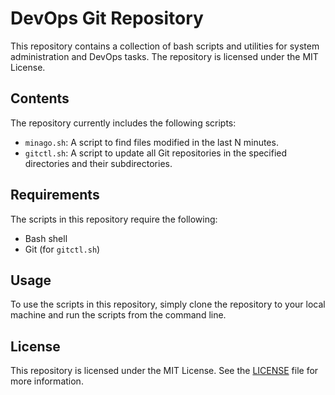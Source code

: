 # DevOps Git Repository

This repository contains a collection of bash scripts and utilities for system administration and DevOps tasks. The repository is licensed under the MIT License.

## Contents

The repository currently includes the following scripts:

- `minago.sh`: A script to find files modified in the last N minutes.
- `gitctl.sh`: A script to update all Git repositories in the specified directories and their subdirectories.

## Requirements

The scripts in this repository require the following:

- Bash shell
- Git (for `gitctl.sh`)

## Usage

To use the scripts in this repository, simply clone the repository to your local machine and run the scripts from the command line.

## License

This repository is licensed under the MIT License. See the [LICENSE](LICENSE) file for more information.
